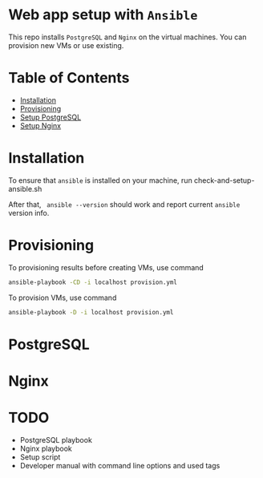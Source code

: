 # Web app setup with `Ansible`

This repo installs `PostgreSQL` and `Nginx` on the virtual machines.
You can provision new VMs or use existing.

# Table of Contents

 - [Installation](#Installation)
 - [Provisioning](#Provisioning)
 - [Setup PostgreSQL](#PostgreSQL)
 - [Setup Nginx](#Nginx)


# Installation

To ensure that `ansible` is installed on your machine, run check-and-setup-ansible.sh

After that, ` ansible --version` should work and report current `ansible` version info.

# Provisioning

To provisioning results before creating VMs, use command

```sh
ansible-playbook -CD -i localhost provision.yml
```

To provision VMs, use command

```sh
ansible-playbook -D -i localhost provision.yml
```

# PostgreSQL

# Nginx

# TODO

- PostgreSQL playbook
- Nginx playbook
- Setup script
- Developer manual with command line options and used tags
